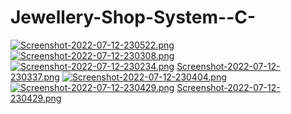 # Jewellery-Shop-System--C-

[![Screenshot-2022-07-12-230522.png](https://i.postimg.cc/bwqhcPCB/Screenshot-2022-07-12-230522.png)](https://postimg.cc/tYvfWKH3)
[![Screenshot-2022-07-12-230308.png](https://i.postimg.cc/Fzc4mHX2/Screenshot-2022-07-12-230308.png)](https://postimg.cc/H8pK9Hx2)
[![Screenshot-2022-07-12-230234.png](https://i.postimg.cc/NMKtJxJG/Screenshot-2022-07-12-230234.png)](https://postimg.cc/G8n69vn6)
[Screenshot-2022-07-12-230337.png](https://postimg.cc/w3VnTtfb)
[![Screenshot-2022-07-12-230404.png](https://i.postimg.cc/RCn9wXJX/Screenshot-2022-07-12-230404.png)](https://postimg.cc/vDMps7zV)
[![Screenshot-2022-07-12-230429.png](https://i.postimg.cc/JnSL9BvN/Screenshot-2022-07-12-230429.png)](https://postimg.cc/G8PVD9ct)
[Screenshot-2022-07-12-230429.png](https://postimg.cc/G8PVD9ct)
